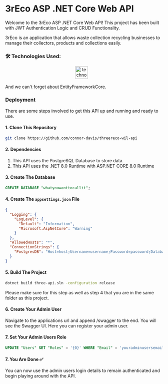 
# 3rEco ASP .NET Core Web API

Welcome to the 3rEco ASP .NET Core Web API! This project has been built with JWT Authentication Logic and CRUD Functionality.

3rEco is an application that allows waste collection recycling businesses to manage their collectors, products and collections easily.

### 🛠️ Technologies Used:

<div align="center">
  <img src="https://skillicons.dev/icons?i=dotnet,visualstudio,git,github,cs,ubuntu,postgresql,swagger" height="40" alt="technologies"  />
  <img width="12" />
</div>

And we can't forget about EntityFrameworkCore.

### Deployment

There are some steps involved to get this API up and running and ready to use.

#### 1. Clone This Repository

```bash
git clone https://github.com/connor-davis/threereco-wil-api
```

#### 2. Dependencies

1. This API uses the PostgreSQL Database to store data.
2. This API uses the .NET 8.0 Runtime with ASP.NET CORE 8.0 Runtime

#### 3. Create The Database

```sql
CREATE DATABASE "whatyouwanttocallit";
```

#### 4. Create The `appsettings.json` File

```json
{
  "Logging": {
    "LogLevel": {
      "Default": "Information",
      "Microsoft.AspNetCore": "Warning"
    }
  },
  "AllowedHosts": "*",
  "ConnectionStrings": {
    "PostgresDB": "Host=host;Username=username;Password=password;Database=whatyouwanttocallit"
  }
}
```

#### 5. Build The Project

```bash
dotnet build three-api.sln -configuration release
```

Please make sure for this step as well as step 4 that you are in the same folder as this project.

#### 6. Create Your Admin User

Navigate to the applications url and append /swagger to the end. You will see the Swagger UI. Here you can register your admin user.

#### 7. Set Your Admin Users Role

```sql
UPDATE "Users" SET "Roles" = '{0}' WHERE "Email" = 'youradminusersemail';
```

#### 7. You Are Done ✅

You can now use the admin users login details to remain authenticated and begin playing around with the API.
